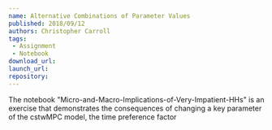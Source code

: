 ```yaml
---
name: Alternative Combinations of Parameter Values
published: 2018/09/12
authors: Christopher Carroll
tags:
 - Assignment
 - Notebook
download_url: 
launch_url:
repository: 
---
```

The notebook "Micro-and-Macro-Implications-of-Very-Impatient-HHs" is an exercise that demonstrates the consequences of changing a key parameter of the cstwMPC model, the time preference factor